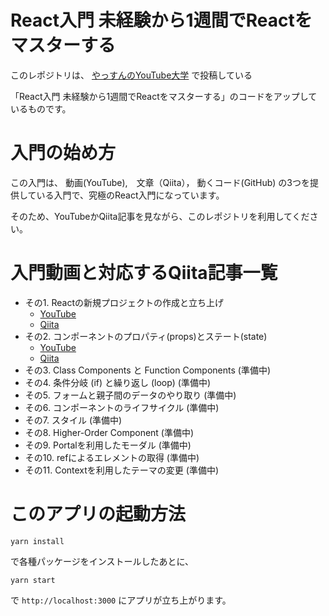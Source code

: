 # React入門 未経験から1週間でReactをマスターする

このレポジトリは、 [やっすんのYouTube大学](https://www.youtube.com/channel/UCajrdoGzHzDogrNrLYYmGsg/) で投稿している

「React入門 未経験から1週間でReactをマスターする」のコードをアップしているものです。

# 入門の始め方

この入門は、 動画(YouTube),　文章（Qiita）， 動くコード(GitHub) の3つを提供している入門で、究極のReact入門になっています。

そのため、YouTubeかQiita記事を見ながら、このレポジトリを利用してください。


# 入門動画と対応するQiita記事一覧

- その1. Reactの新規プロジェクトの作成と立ち上げ
  - [YouTube](https://youtu.be/lEEC_NuIGQc)
  - [Qiita](https://qiita.com/yassun-youtube/items/2ae26050efd2133c2286)
- その2. コンポーネントのプロパティ(props)とステート(state)
  - [YouTube](https://youtu.be/8KV1CBcB2Yg)
  - [Qiita](https://qiita.com/yassun-youtube/items/ca91e2f9905fb8ca62d0)
- その3. Class Components と Function Components (準備中)
- その4. 条件分岐 (if) と繰り返し (loop) (準備中)
- その5. フォームと親子間のデータのやり取り (準備中)
- その6. コンポーネントのライフサイクル (準備中)
- その7. スタイル (準備中)
- その8. Higher-Order Component (準備中)
- その9. Portalを利用したモーダル (準備中)
- その10. refによるエレメントの取得 (準備中)
- その11. Contextを利用したテーマの変更 (準備中)

# このアプリの起動方法

```
yarn install
```

で各種パッケージをインストールしたあとに、

```
yarn start
```

で `http://localhost:3000` にアプリが立ち上がります。

